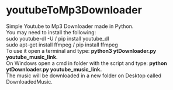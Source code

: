 # youtubeToMp3Downloader

Simple Youtube to Mp3 Downloader made in Python.<br>
You may need to install the following: <br>
sudo youtube-dl -U / pip install youtube_dl <br>
sudo apt-get install ffmpeg / pip install ffmpeg <br>
To use it open a terminal and type: <b> python3 ytDownloader.py youtube_music_link. </b> <br>
On Windows open a cmd in folder with the script and type: <b> python ytDownloader.py youtube_music_link. </b> <br>
The music will be downloaded in a new folder on Desktop called DownloadedMusic.

